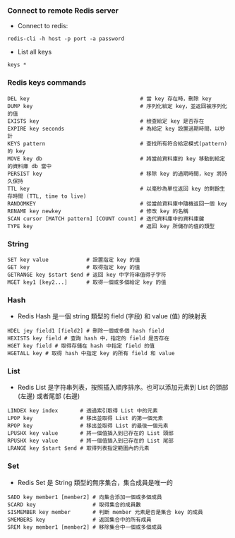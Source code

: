 
### Connect to remote Redis server
- Connect to redis:
```shell
redis-cli -h host -p port -a password
```
- List all keys
```shell
keys *
```
### Redis keys commands
```shell
DEL key                                   # 當 key 存在時，刪除 key
DUMP key                                  # 序列化給定 key，並返回被序列化的值
EXISTS key                                # 檢查給定 key 是否存在
EXPIRE key seconds                        # 為給定 key 設置過期時間，以秒計
KEYS pattern                              # 查找所有符合給定模式(pattern)的 key
MOVE key db                               # 將當前資料庫的 key 移動到給定的資料庫 db 當中
PERSIST key                               # 移除 key 的過期時間，key 將持久保持
TTL key                                   # 以毫秒為單位返回 key 的剩餘生存時間 (TTL, time to live)
RANDOMKEY                                 # 從當前資料庫中隨機返回一個 key
RENAME key newkey                         # 修改 key 的名稱
SCAN cursor [MATCH pattern] [COUNT count] # 迭代資料庫中的資料庫鍵
TYPE key                                  # 返回 key 所儲存的值的類型
```
### String
```shell
SET key value            # 設置指定 key 的值
GET key                  # 取得指定 key 的值
GETRANGE key $start $end # 返回 key 中字符串值得子字符
MGET key1 [key2...]      # 取得一個或多個給定 key 的值
```
### Hash
- Redis Hash 是一個 string 類型的 field (字段) 和 value (值) 的映射表
```shell
HDEL jey field1 [field2] # 刪除一個或多個 hash field
HEXISTS key field # 查詢 hash 中，指定的 field 是否存在
HGET key field # 取得存儲在 hash 中指定 field 的值
HGETALL key # 取得 hash 中指定 key 的所有 field 和 value
```
### List
- Redis List 是字符串列表，按照插入順序排序。也可以添加元素到 List 的頭部 (左邊) 或者尾部 (右邊)
```shell
LINDEX key index       # 透過索引取得 List 中的元素
LPOP key               # 移出並取得 List 的第一個元素
RPOP key               # 移出並取得 List 的最後一個元素
LPUSHX key value       # 將一個值插入到已存在的 List 頭部
RPUSHX key value       # 將一個值插入到已存在的 List 尾部
LRANGE key $start $end # 取得列表指定範圍內的元素
```
### Set
- Redis Set 是 String 類型的無序集合，集合成員是唯一的
```shell
SADD key member1 [member2] # 向集合添加一個或多個成員
SCARD key                  # 取得集合的成員數
SISMEMBER key member       # 判斷 member 元素是否是集合 key 的成員
SMEMBERS key               # 返回集合中的所有成員
SREM key member1 [member2] # 移除集合中一個或多個成員
```